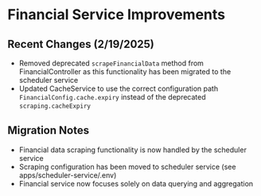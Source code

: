 # Financial Service Improvements

## Recent Changes (2/19/2025)
- Removed deprecated `scrapeFinancialData` method from FinancialController as this functionality has been migrated to the scheduler service
- Updated CacheService to use the correct configuration path `FinancialConfig.cache.expiry` instead of the deprecated `scraping.cacheExpiry`

## Migration Notes
- Financial data scraping functionality is now handled by the scheduler service
- Scraping configuration has been moved to scheduler service (see apps/scheduler-service/.env)
- Financial service now focuses solely on data querying and aggregation
